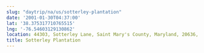 ```yaml
---
slug: "daytrip/na/us/sotterley-plantation"
date: '2001-01-30T04:37:00'
lat: '38.375317710765515'
lng: '-76.54603129130862'
location: 44303, Sotterley Lane, Saint Mary's County, Maryland, 20636, United States
title: Sotterley Plantation
---
```



